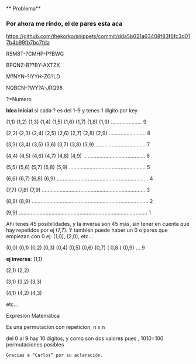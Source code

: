 ** Problema**
### Por ahora me rindo, el de pares esta aca
https://github.com/thekorko/snippets/commit/dda5b021a63408f83f6fc3d017b4b99fb7bc7fda

R5M8T-?CMHP-P?BWG

BPQNZ-B??BY-AXTZX

M?NYN-?IYYH-ZG?LD

NQBCN-?WY?A-JRQ98

?=Numero

**Idea inicial**
si cada ? es del 1-9 y tenes 1 digito por key

(1,1) (1,2) (1,3) (1,4) (1,5) (1,6) (1,7) (1,8) (1,9) ………………… 9

(2,2) (2,3) (2,4) (2,5) (2,6) (2,7) (2,8) (2,9) ……………………. 8

(3,3) (3,4) (3,5) (3,6) (3,7) (3,8) (3,9) ……………………………. 7

(4,4) (4,5) (4,6) (4,7) (4,8) (4,9) …………………………………… 6

(5,5) (5,6) (5,7) (5,8) (5,9) ………………………………………….… 5

(6,6) (6,7) (6,8) (6,9) …………………………………………………… . 4

(7,7) (7,8) (7,9) ……………………………………………………………. 3

(8,8) (8,9) ……………………………………………………………………. 2

(9,9) …………………………………………………………………………… 1

Ahi tenes 45 posibilidades, y la inversa son 45 más, sin tener en cuenta que hay repetidos por ej (7,7). Y tambien puede haber un 0 o pares que empiezan con 0 ej: (1,0), (2,0), etc…

(0,0) (0,1) (0,2) (0,3) (0,4) (0,5) (0,6) (0,7) ( 0,8 ) (0,9) … 9

**ej inversa:**
(1,1)

(2,1) (2,2)

(3,1) (3,2) (3,3)

(4,1) (4,2) (4,3)

etc…

Expresión Matemática

Es una permutacion con repeticion, n x n

del 0 al 9 hay 10 digitos, y como son dos valores pues , 1010=100 permutaciones posibles

    Gracias a “Carlos” por su aclaración.
